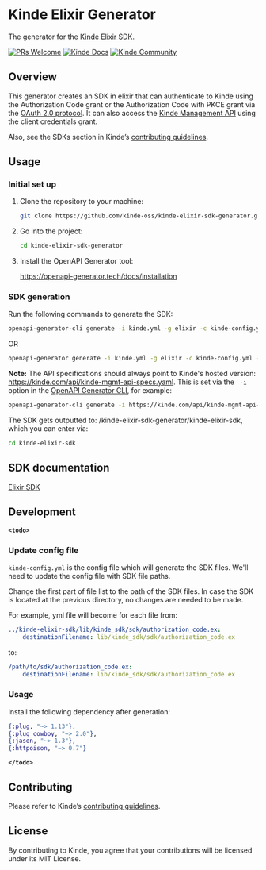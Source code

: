 # Kinde Elixir Generator

The generator for the [Kinde Elixir SDK](<[link-to-sdk-repo](https://github.com/kinde-oss/kinde-elixir-sdk)>).

[![PRs Welcome](https://img.shields.io/badge/PRs-welcome-brightgreen.svg?style=flat-square)](https://makeapullrequest.com) [![Kinde Docs](https://img.shields.io/badge/Kinde-Docs-eee?style=flat-square)](https://kinde.com/docs/developer-tools) [![Kinde Community](https://img.shields.io/badge/Kinde-Community-eee?style=flat-square)](https://thekindecommunity.slack.com)

## Overview

This generator creates an SDK in elixir that can authenticate to Kinde using the Authorization Code grant or the Authorization Code with PKCE grant via the [OAuth 2.0 protocol](https://oauth.net/2/). It can also access the [Kinde Management API](https://kinde.com/api/docs/#kinde-management-api) using the client credentials grant.

Also, see the SDKs section in Kinde’s [contributing guidelines](https://github.com/kinde-oss/.github/blob/main/.github/CONTRIBUTING.md).

## Usage
### Initial set up

1. Clone the repository to your machine:

   ```bash
   git clone https://github.com/kinde-oss/kinde-elixir-sdk-generator.git
   ```

2. Go into the project:

   ```bash
   cd kinde-elixir-sdk-generator
   ```

3. Install the OpenAPI Generator tool:

   https://openapi-generator.tech/docs/installation

### SDK generation

Run the following commands to generate the SDK:

```bash
openapi-generator-cli generate -i kinde.yml -g elixir -c kinde-config.yml -o kinde-elixir-sdk --skip-validate-spec
```

OR

```bash
openapi-generator generate -i kinde.yml -g elixir -c kinde-config.yml -o kinde-elixir-sdk --skip-validate-spec
```

**Note:** The API specifications should always point to Kinde's hosted version: https://kinde.com/api/kinde-mgmt-api-specs.yaml. This is set via the ` -i` option in the [OpenAPI Generator CLI](https://openapi-generator.tech/docs/usage/), for example:

```bash
openapi-generator-cli generate -i https://kinde.com/api/kinde-mgmt-api-specs.yaml
```

The SDK gets outputted to: /kinde-elixir-sdk-generator/kinde-elixir-sdk, which you can enter via:

```bash
cd kinde-elixir-sdk
```

## SDK documentation

[Elixir SDK](<[link-to-kinde-doc](https://kinde.com/docs/developer-tools/elixir-sdk)>)

## Development

**`<todo>`**
### Update config file
`kinde-config.yml` is the config file which will generate the SDK files. We'll need to update the config file with SDK file paths.

Change the first part of file list to the path of the SDK files. In case the SDK is located at the previous directory, no changes are needed to be made.

For example, yml file will become for each file from:
```yml
../kinde-elixir-sdk/lib/kinde_sdk/sdk/authorization_code.ex:
    destinationFilename: lib/kinde_sdk/sdk/authorization_code.ex
```
to:
```yml
/path/to/sdk/authorization_code.ex:
    destinationFilename: lib/kinde_sdk/sdk/authorization_code.ex
```

### Usage

Install the following dependency after generation:

```elixir
{:plug, "~> 1.13"},
{:plug_cowboy, "~> 2.0"},
{:jason, "~> 1.3"},
{:httpoison, "~> 0.7"}
```

**`</todo>`**

## Contributing

Please refer to Kinde’s [contributing guidelines](https://github.com/kinde-oss/.github/blob/489e2ca9c3307c2b2e098a885e22f2239116394a/CONTRIBUTING.md).

## License

By contributing to Kinde, you agree that your contributions will be licensed under its MIT License.